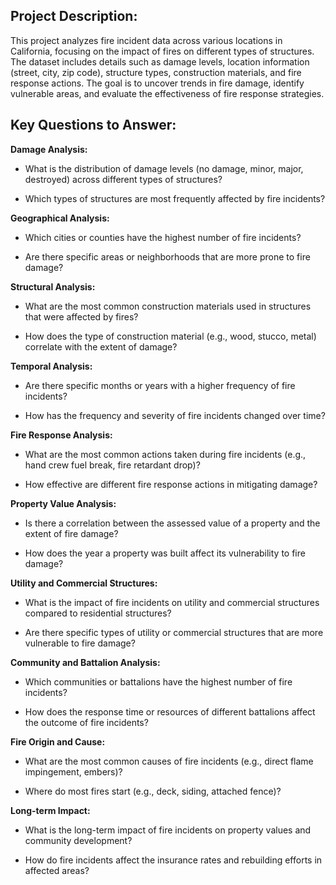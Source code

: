 ## Project Description:
This project analyzes fire incident data across various locations in California, focusing on the impact of fires on different types of structures. The dataset includes details such as damage levels, location information (street, city, zip code), structure types, construction materials, and fire response actions. The goal is to uncover trends in fire damage, identify vulnerable areas, and evaluate the effectiveness of fire response strategies.

## Key Questions to Answer:
**Damage Analysis:**

- What is the distribution of damage levels (no damage, minor, major, destroyed) across different types of structures?

- Which types of structures are most frequently affected by fire incidents?

**Geographical Analysis:**

- Which cities or counties have the highest number of fire incidents?

- Are there specific areas or neighborhoods that are more prone to fire damage?

**Structural Analysis:**

- What are the most common construction materials used in structures that were affected by fires?

- How does the type of construction material (e.g., wood, stucco, metal) correlate with the extent of damage?

**Temporal Analysis:**

- Are there specific months or years with a higher frequency of fire incidents?

- How has the frequency and severity of fire incidents changed over time?

**Fire Response Analysis:**

- What are the most common actions taken during fire incidents (e.g., hand crew fuel break, fire retardant drop)?

- How effective are different fire response actions in mitigating damage?

**Property Value Analysis:**

- Is there a correlation between the assessed value of a property and the extent of fire damage?

- How does the year a property was built affect its vulnerability to fire damage?

**Utility and Commercial Structures:**

- What is the impact of fire incidents on utility and commercial structures compared to residential structures?

- Are there specific types of utility or commercial structures that are more vulnerable to fire damage?

**Community and Battalion Analysis:**

- Which communities or battalions have the highest number of fire incidents?

- How does the response time or resources of different battalions affect the outcome of fire incidents?

**Fire Origin and Cause:**

- What are the most common causes of fire incidents (e.g., direct flame impingement, embers)?

- Where do most fires start (e.g., deck, siding, attached fence)?

**Long-term Impact:**

- What is the long-term impact of fire incidents on property values and community development?

- How do fire incidents affect the insurance rates and rebuilding efforts in affected areas?

